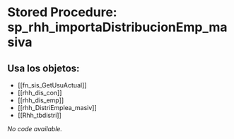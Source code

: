 # Stored Procedure: sp_rhh_importaDistribucionEmp_masiva

## Usa los objetos:
- [[fn_sis_GetUsuActual]]
- [[rhh_dis_con]]
- [[rhh_dis_emp]]
- [[rhh_DistriEmplea_masiv]]
- [[Rhh_tbdistri]]

*No code available.*
